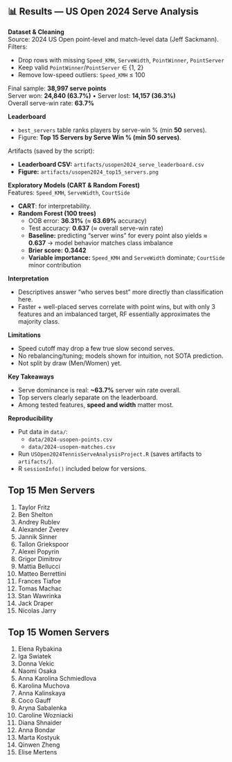 ## 📊 Results — US Open 2024 Serve Analysis

**Dataset & Cleaning**  
Source: 2024 US Open point-level and match-level data (Jeff Sackmann).  
Filters:
- Drop rows with missing `Speed_KMH`, `ServeWidth`, `PointWinner`, `PointServer`
- Keep valid `PointWinner`/`PointServer` ∈ {1, 2}
- Remove low-speed outliers: `Speed_KMH` ≤ 100

Final sample: **38,997 serve points**  
Server won: **24,840 (63.7%)** • Server lost: **14,157 (36.3%)**  
Overall serve-win rate: **63.7%**

**Leaderboard**  
- `best_servers` table ranks players by serve-win % (min **50** serves).  
- Figure: **Top 15 Servers by Serve Win % (min 50 serves)**.

Artifacts (saved by the script):  
- **Leaderboard CSV:** `artifacts/usopen2024_serve_leaderboard.csv`  
- **Figure:** `artifacts/usopen2024_top15_servers.png`

**Exploratory Models (CART & Random Forest)**  
Features: `Speed_KMH`, `ServeWidth`, `CourtSide`  
- **CART**: for interpretability.  
- **Random Forest (100 trees)**  
  - OOB error: **36.31%** (≈ **63.69%** accuracy)  
  - Test accuracy: **0.637** (≈ overall serve-win rate)  
  - **Baseline:** predicting “server wins” for every point also yields ≈ **0.637** → model behavior matches class imbalance  
  - **Brier score:** **0.3442**  
  - **Variable importance:** `Speed_KMH` and `ServeWidth` dominate; `CourtSide` minor contribution

**Interpretation**  
- Descriptives answer “who serves best” more directly than classification here.  
- Faster + well-placed serves correlate with point wins, but with only 3 features and an imbalanced target, RF essentially approximates the majority class.

**Limitations**  
- Speed cutoff may drop a few true slow second serves.  
- No rebalancing/tuning; models shown for intuition, not SOTA prediction.  
- Not split by draw (Men/Women) yet.

**Key Takeaways**  
- Serve dominance is real: **~63.7%** server win rate overall.  
- Top servers clearly separate on the leaderboard.  
- Among tested features, **speed and width** matter most.

**Reproducibility**  
- Put data in `data/`:  
  - `data/2024-usopen-points.csv`  
  - `data/2024-usopen-matches.csv`  
- Run `USOpen2024TennisServeAnalysisProject.R` (saves artifacts to `artifacts/`).  
- R `sessionInfo()` included below for versions.

## Top 15 Men Servers ##
1. Taylor Fritz
2. Ben Shelton                                                   
3. Andrey Rublev
4. Alexander Zverev
5. Jannik Sinner
6. Tallon Griekspoor
7. Alexei Popyrin
8. Grigor Dimitrov
9. Mattia Bellucci
10. Matteo Berrettini
11. Frances Tiafoe
12. Tomas Machac
13. Stan Wawrinka
14. Jack Draper
15. Nicolas Jarry

## Top 15 Women Servers ##
1. Elena Rybakina
2. Iga Swiatek
3. Donna Vekic
4. Naomi Osaka
5. Anna Karolina Schmiedlova
6. Karolina Muchova
7. Anna Kalinskaya
8. Coco Gauff
9. Aryna Sabalenka
10. Caroline Wozniacki
11. Diana Shnaider
12. Anna Bondar
13. Marta Kostyuk
14. Qinwen Zheng
15. Elise Mertens                                               
